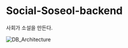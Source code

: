 # Social-Soseol-backend

사회가 소설을 만든다.

![DB_Architecture](https://user-images.githubusercontent.com/78259314/160229710-99631ef8-7130-4257-8174-49ae9fb82b32.png)
